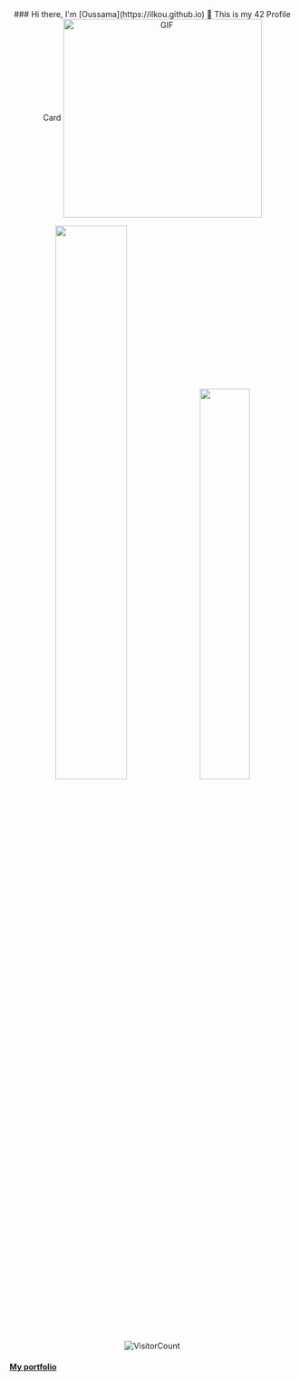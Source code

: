 <div align="center">
### Hi there, I'm [Oussama](https://ilkou.github.io) 👋 This is my 42 Profile Card

<img align="center" alt="GIF" height="350px" src="https://1337-readme.vercel.app/api/profile?cursus=42&dark=true&email=hide&login=oouklich" />

</div>

<div align="center">
<p>
<img width="50%" src="https://github-readme-stats.vercel.app/api?username=ilkou&show_icons=true&theme=radical" />
<img width="42%" src="https://github-readme-stats.anuraghazra1.vercel.app/api/top-langs/?username=ilkou&layout=compact&bg_color=30,e96443,904e95&title_color=fff&text_color=fff" />
</p>


![VisitorCount](https://profile-counter.glitch.me/{ilkou}/count.svg)

</div>

#### [My portfolio](https://ilkou.github.io)

<!--
**ilkou/ilkou** is a ✨ _special_ ✨ repository because its `README.md` (this file) appears on your GitHub profile.

Here are some ideas to get you started:

- 🔭 I’m currently working on ...
- 🌱 I’m currently learning ...
- 👯 I’m looking to collaborate on ...
- 🤔 I’m looking for help with ...
- 💬 Ask me about ...
- 📫 How to reach me: ...
- 😄 Pronouns: ...
- ⚡ Fun fact: ...
-->

